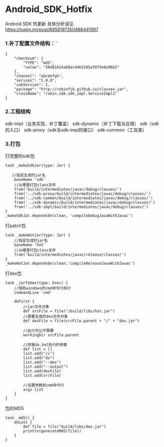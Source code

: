 # Android_SDK_Hotfix
Android SDK 热更新
具体分析请见 https://juejin.im/post/6858197350486441997

### 1.补丁配置文件结构：`
```
{
    "checksum": {
        "TYPE": "md5",
        "value": "20d81614ab8ac44b3185af0f5e8a96b2"
    },
    "channel": "abcdefgh",
    "version": "1.0.0",
    "subVersion": 1,
    "package": "http://robinfjb.github.io/classes.jar",
    "className": "robin.sdk.sdk_impl.ServiceImpl2"
}
```
### 2.工程结构
sdk-impl（业务实现，补丁覆盖）
sdk-dynamic（补丁下载与应用）
sdk（sdk的入口）
sdk-proxy（sdk与sdk-impl的接口）
sdk-common（工具类）

### 3.打包
打完整的sdk包
```
task _makeSdkJar(type: Jar) {

   //指定生成的jar名
    baseName 'sdk'
    //从哪里打包class文件
    from('build/intermediates/javac/debug/classes/')
    from('../sdk-proxy/build/intermediates/javac/debug/classes/')
    from('../sdk-common/build/intermediates/javac/debug/classes/')
    from('../sdk-dynamic/build/intermediates/javac/debug/classes/')
    from('../sdk-impl/build/intermediates/javac/debug/classes/')
}
_makeSdkJar.dependsOn(clean, 'compileDebugJavaWithJavac')
```

打patch包
```
task _makeHotJar(type: Jar) {
    //指定生成的jar名
    baseName 'hot'
    //从哪里打包class文件
    from('build/intermediates/javac/release/classes/')
}
_makeHotJar.dependsOn(clean,'compileReleaseJavaWithJavac')
```

打dex包
```
task _jarToDex(type: Exec) {
    //借助windows的cmd命令行执行
    commandLine 'cmd'

    doFirst {
        //jar文件对象
        def srcFile = file("/build/libs/hot.jar")
        //需要生成的dex文件对象
        def desFile = file(srcFile.parent + "/" + "dex.jar")

        //此行可以不需要
        workingDir srcFile.parent

        //拼接dx.bat执行的参数
        def list = []
        list.add("/c")
        list.add("dx")
        list.add("--dex")
        list.add("--output")
        list.add(desFile)
        list.add(srcFile)

        //设置参数到cmd命令行
        args list
    }
}
```

包的MD5
```
task _md5() {
    doLast {
        def file = file("build/libs/dex.jar")
        println(generateMd5(file))
    }
}
```

